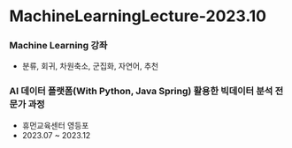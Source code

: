 # MachineLearningLecture-2023.10

### Machine Learning 강좌
- 분류, 회귀, 차원축소, 군집화, 자연어, 추천

### AI 데이터 플랫폼(With Python, Java Spring) 활용한 빅데이터 분석 전문가 과정
- 휴먼교육센터 영등포
- 2023.07 ~ 2023.12
